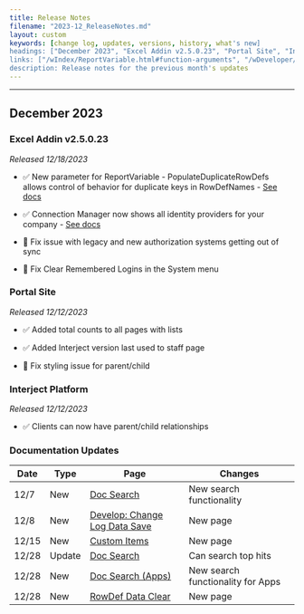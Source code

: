 ```yaml
---
title: Release Notes
filename: "2023-12_ReleaseNotes.md"
layout: custom
keywords: [change log, updates, versions, history, what's new]
headings: ["December 2023", "Excel Addin v2.5.0.23", "Portal Site", "Interject Platform", "Documentation Updates"]
links: ["/wIndex/ReportVariable.html#function-arguments", "/wDeveloper/ConnectionManager.html", "/schemas/custom_search", "/wDeveloper/L-Dev-ChangelogDataSave.html", "/wDeveloper/CustomItems.html", "/schemas/custom_search", "/bApps/schemas/custom_search", "/wTroubleshoot/RowDefClear.html"]
description: Release notes for the previous month's updates
---
```

* * *

## December 2023

### Excel Addin v2.5.0.23

_Released 12/18/2023_

* ✅ New parameter for ReportVariable - PopulateDuplicateRowDefs allows control of behavior for duplicate keys in RowDefNames - [See docs](/wIndex/ReportVariable.html#function-arguments)

* ✅ Connection Manager now shows all identity providers for your company - [See docs](/wDeveloper/ConnectionManager.html)

* 🐞 Fix issue with legacy and new authorization systems getting out of sync

* 🐞 Fix Clear Remembered Logins in the System menu

### Portal Site

_Released 12/12/2023_

* ✅ Added total counts to all pages with lists

* ✅ Added Interject version last used to staff page

* 🐞 Fix styling issue for parent/child

### Interject Platform

_Released 12/12/2023_

* ✅ Clients can now have parent/child relationships

### Documentation Updates

| Date | Type | Page | Changes |
|---|---|---|---|
| 12/7 | New | [Doc Search](/schemas/custom_search) | New search functionality |
| 12/8 | New | [Develop: Change Log Data Save](/wDeveloper/L-Dev-ChangelogDataSave.html) | New page |
| 12/15 | New | [Custom Items](/wDeveloper/CustomItems.html) | New page |
| 12/28 | Update | [Doc Search](/schemas/custom_search) | Can search top hits |
| 12/28 | New | [Doc Search (Apps)](/bApps/schemas/custom_search) | New search functionality for Apps |
| 12/28 | New | [RowDef Data Clear](/wTroubleshoot/RowDefClear.html) | New page |
